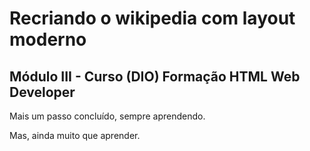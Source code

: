 <h1>Recriando o wikipedia com layout moderno</h1>

<h2>Módulo III - Curso (DIO) Formação HTML Web Developer</h2>

<p>Mais um passo concluído, sempre aprendendo.</p>
<p>Mas, ainda muito que aprender.</p>
